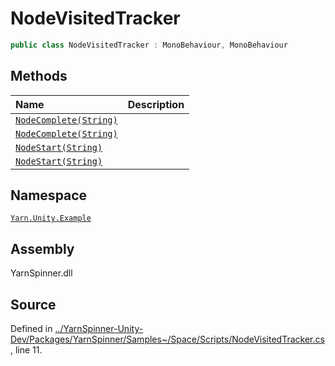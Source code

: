 # NodeVisitedTracker

```csharp
public class NodeVisitedTracker : MonoBehaviour, MonoBehaviour
```

## Methods

| Name | Description |
| :--- | :--- |
| [`NodeComplete(String)`]() |  |
| [`NodeComplete(String)`]() |  |
| [`NodeStart(String)`]() |  |
| [`NodeStart(String)`]() |  |

## Namespace

[`Yarn.Unity.Example`](../)

## Assembly

YarnSpinner.dll

## Source

Defined in [../YarnSpinner-Unity-Dev/Packages/YarnSpinner/Samples~/Space/Scripts/NodeVisitedTracker.cs](https://github.com/YarnSpinnerTool/YarnSpinner-Unity//blob/develop/Samples~/Space/Scripts/NodeVisitedTracker.cs#L11), line 11.

